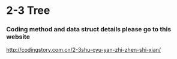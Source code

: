 # 2-3 Tree

### Coding method and data struct details please go to this website

http://codingstory.com.cn/2-3shu-cyu-yan-zhi-zhen-shi-xian/
